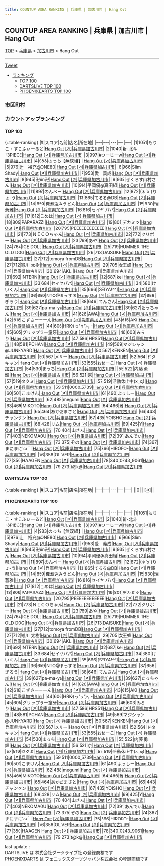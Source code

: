 ```yaml
---
title: COUNTUP AREA RANKING | 兵庫県 | 加古川市 | Hang Out
---
```

## COUNTUP AREA RANKING | 兵庫県 | 加古川市 | Hang Out

[TOP](/darts/rank/) > [兵庫県](/darts/rank/兵庫県/) > [加古川市](/darts/rank/兵庫県/加古川市/) > Hang Out

___

<a href="https://twitter.com/share?ref_src=twsrc%5Etfw" data-text="COUNTUP AREA RANKING | 兵庫県加古川市Hang Out" class="twitter-share-button" data-hashtags="DARTSLIVE,PHOENIXDARTS,darts,ダーツ" data-show-count="false">Tweet</a>

* [ランキング](#カウントアップランキング)
    * [TOP 100](#top-100)
    * [DARTSLIVE TOP 100](#dartslive-top-100)
    * [PHOENIXDARTS TOP 100](#phoenixdarts-top-100)

### 市区町村

<ul>

</ul>

### カウントアップランキング

#### TOP 100



{:.table-ranking}
|#|スコア|名前|店名|所在地|
|---|---|---|---|---|
|1|1051|<span class="rank-name-pd">もりこ・すこふぃーるど</span>|<a href="/darts/rank/shops/67722.html">Hang Out</a> <a href="https://vs.phoenixdarts.com/jp/shop/shopDetailInfo/s_67722?s_seq=67722">[↗]</a>|<a href="/darts/rank/兵庫県/加古川市">兵庫県加古川市</a>|
|2|1040|<span class="rank-name-pd">新-北斗†3PIECE</span>|<a href="/darts/rank/shops/67722.html">Hang Out</a> <a href="https://vs.phoenixdarts.com/jp/shop/shopDetailInfo/s_67722?s_seq=67722">[↗]</a>|<a href="/darts/rank/兵庫県/加古川市">兵庫県加古川市</a>|
|3|997|<span class="rank-name-pd">#つーじーw</span>|<a href="/darts/rank/shops/67722.html">Hang Out</a> <a href="https://vs.phoenixdarts.com/jp/shop/shopDetailInfo/s_67722?s_seq=67722">[↗]</a>|<a href="/darts/rank/兵庫県/加古川市">兵庫県加古川市</a>|
|4|983|<span class="rank-name-pd">のっち【無双組】</span>|<a href="/darts/rank/shops/67722.html">Hang Out</a> <a href="https://vs.phoenixdarts.com/jp/shop/shopDetailInfo/s_67722?s_seq=67722">[↗]</a>|<a href="/darts/rank/兵庫県/加古川市">兵庫県加古川市</a>|
|5|976|<span class="rank-name-pd">辻　裕充@ONE80</span>|<a href="/darts/rank/shops/67722.html">Hang Out</a> <a href="https://vs.phoenixdarts.com/jp/shop/shopDetailInfo/s_67722?s_seq=67722">[↗]</a>|<a href="/darts/rank/兵庫県/加古川市">兵庫県加古川市</a>|
|6|966|<span class="rank-name-pd">Slim Shady</span>|<a href="/darts/rank/shops/67722.html">Hang Out</a> <a href="https://vs.phoenixdarts.com/jp/shop/shopDetailInfo/s_67722?s_seq=67722">[↗]</a>|<a href="/darts/rank/兵庫県/加古川市">兵庫県加古川市</a>|
|7|953|<span class="rank-name-pd">愛　義成</span>|<a href="/darts/rank/shops/67722.html">Hang Out</a> <a href="https://vs.phoenixdarts.com/jp/shop/shopDetailInfo/s_67722?s_seq=67722">[↗]</a>|<a href="/darts/rank/兵庫県/加古川市">兵庫県加古川市</a>|
|8|945|<span class="rank-name-pd">卍rin卍</span>|<a href="/darts/rank/shops/67722.html">Hang Out</a> <a href="https://vs.phoenixdarts.com/jp/shop/shopDetailInfo/s_67722?s_seq=67722">[↗]</a>|<a href="/darts/rank/兵庫県/加古川市">兵庫県加古川市</a>|
|9|935|<span class="rank-name-pd">ぜくろす山村さん</span>|<a href="/darts/rank/shops/67722.html">Hang Out</a> <a href="https://vs.phoenixdarts.com/jp/shop/shopDetailInfo/s_67722?s_seq=67722">[↗]</a>|<a href="/darts/rank/兵庫県/加古川市">兵庫県加古川市</a>|
|10|914|<span class="rank-name-pd">平岡優@真田組</span>|<a href="/darts/rank/shops/67722.html">Hang Out</a> <a href="https://vs.phoenixdarts.com/jp/shop/shopDetailInfo/s_67722?s_seq=67722">[↗]</a>|<a href="/darts/rank/兵庫県/加古川市">兵庫県加古川市</a>|
|11|897|<span class="rank-name-pd">のんべー</span>|<a href="/darts/rank/shops/67722.html">Hang Out</a> <a href="https://vs.phoenixdarts.com/jp/shop/shopDetailInfo/s_67722?s_seq=67722">[↗]</a>|<a href="/darts/rank/兵庫県/加古川市">兵庫県加古川市</a>|
|12|872|<span class="rank-name-pd">(＊´x`)りょ-う</span>|<a href="/darts/rank/shops/67722.html">Hang Out</a> <a href="https://vs.phoenixdarts.com/jp/shop/shopDetailInfo/s_67722?s_seq=67722">[↗]</a>|<a href="/darts/rank/兵庫県/加古川市">兵庫県加古川市</a>|
|13|865|<span class="rank-name-pd">てるる@DB</span>|<a href="/darts/rank/shops/67722.html">Hang Out</a> <a href="https://vs.phoenixdarts.com/jp/shop/shopDetailInfo/s_67722?s_seq=67722">[↗]</a>|<a href="/darts/rank/兵庫県/加古川市">兵庫県加古川市</a>|
|14|859|<span class="rank-name-pd">糞煮込みうどん</span>|<a href="/darts/rank/shops/67722.html">Hang Out</a> <a href="https://vs.phoenixdarts.com/jp/shop/shopDetailInfo/s_67722?s_seq=67722">[↗]</a>|<a href="/darts/rank/兵庫県/加古川市">兵庫県加古川市</a>|
|15|830|<span class="rank-name-pd">瑞蒼雅</span>|<a href="/darts/rank/shops/67722.html">Hang Out</a> <a href="https://vs.phoenixdarts.com/jp/shop/shopDetailInfo/s_67722?s_seq=67722">[↗]</a>|<a href="/darts/rank/兵庫県/加古川市">兵庫県加古川市</a>|
|16|816|<span class="rank-name-pd">セイヤ パパ</span>|<a href="/darts/rank/shops/67722.html">Hang Out</a> <a href="https://vs.phoenixdarts.com/jp/shop/shopDetailInfo/s_67722?s_seq=67722">[↗]</a>|<a href="/darts/rank/兵庫県/加古川市">兵庫県加古川市</a>|
|17|812|<span class="rank-name-pd">こめは</span>|<a href="/darts/rank/shops/67722.html">Hang Out</a> <a href="https://vs.phoenixdarts.com/jp/shop/shopDetailInfo/s_67722?s_seq=67722">[↗]</a>|<a href="/darts/rank/兵庫県/加古川市">兵庫県加古川市</a>|
|18|809|<span class="rank-name-pd">PAPARAZZI</span>|<a href="/darts/rank/shops/67722.html">Hang Out</a> <a href="https://vs.phoenixdarts.com/jp/shop/shopDetailInfo/s_67722?s_seq=67722">[↗]</a>|<a href="/darts/rank/兵庫県/加古川市">兵庫県加古川市</a>|
|19|801|<span class="rank-name-pd">デカミツ</span>|<a href="/darts/rank/shops/67722.html">Hang Out</a> <a href="https://vs.phoenixdarts.com/jp/shop/shopDetailInfo/s_67722?s_seq=67722">[↗]</a>|<a href="/darts/rank/兵庫県/加古川市">兵庫県加古川市</a>|
|20|795|<span class="rank-name-pd">PEEEEEEEEEEEE</span>|<a href="/darts/rank/shops/67722.html">Hang Out</a> <a href="https://vs.phoenixdarts.com/jp/shop/shopDetailInfo/s_67722?s_seq=67722">[↗]</a>|<a href="/darts/rank/兵庫県/加古川市">兵庫県加古川市</a>|
|21|773|<span class="rank-name-pd">ＮＩＣＯちゃん</span>|<a href="/darts/rank/shops/67722.html">Hang Out</a> <a href="https://vs.phoenixdarts.com/jp/shop/shopDetailInfo/s_67722?s_seq=67722">[↗]</a>|<a href="/darts/rank/兵庫県/加古川市">兵庫県加古川市</a>|
|22|772|<span class="rank-name-pd">クリボー</span>|<a href="/darts/rank/shops/67722.html">Hang Out</a> <a href="https://vs.phoenixdarts.com/jp/shop/shopDetailInfo/s_67722?s_seq=67722">[↗]</a>|<a href="/darts/rank/兵庫県/加古川市">兵庫県加古川市</a>|
|23|769|<span class="rank-name-pd">あや</span>|<a href="/darts/rank/shops/67722.html">Hang Out</a> <a href="https://vs.phoenixdarts.com/jp/shop/shopDetailInfo/s_67722?s_seq=67722">[↗]</a>|<a href="/darts/rank/兵庫県/加古川市">兵庫県加古川市</a>|
|24|764|<span class="rank-name-pd">ICE DOLL</span>|<a href="/darts/rank/shops/67722.html">Hang Out</a> <a href="https://vs.phoenixdarts.com/jp/shop/shopDetailInfo/s_67722?s_seq=67722">[↗]</a>|<a href="/darts/rank/兵庫県/加古川市">兵庫県加古川市</a>|
|25|719|<span class="rank-name-pd">HUMMER THE OLD DOG</span>|<a href="/darts/rank/shops/67722.html">Hang Out</a> <a href="https://vs.phoenixdarts.com/jp/shop/shopDetailInfo/s_67722?s_seq=67722">[↗]</a>|<a href="/darts/rank/兵庫県/加古川市">兵庫県加古川市</a>|
|26|713|<span class="rank-name-pd">DAISUKE</span>|<a href="/darts/rank/shops/67722.html">Hang Out</a> <a href="https://vs.phoenixdarts.com/jp/shop/shopDetailInfo/s_67722?s_seq=67722">[↗]</a>|<a href="/darts/rank/兵庫県/加古川市">兵庫県加古川市</a>|
|27|712|<span class="rank-name-pd">tomoya fromDB</span>|<a href="/darts/rank/shops/67722.html">Hang Out</a> <a href="https://vs.phoenixdarts.com/jp/shop/shopDetailInfo/s_67722?s_seq=67722">[↗]</a>|<a href="/darts/rank/兵庫県/加古川市">兵庫県加古川市</a>|
|27|712|<span class="rank-name-pd"><span class="pro-icon-pd"></span>嵜川 太樹</span>|<a href="/darts/rank/shops/67722.html">Hang Out</a> <a href="https://vs.phoenixdarts.com/jp/shop/shopDetailInfo/s_67722?s_seq=67722">[↗]</a>|<a href="/darts/rank/兵庫県/加古川市">兵庫県加古川市</a>|
|29|705|<span class="rank-name-pd">女王蜂</span>|<a href="/darts/rank/shops/67722.html">Hang Out</a> <a href="https://vs.phoenixdarts.com/jp/shop/shopDetailInfo/s_67722?s_seq=67722">[↗]</a>|<a href="/darts/rank/兵庫県/加古川市">兵庫県加古川市</a>|
|30|694|<span class="rank-name-pd">AKI..</span>|<a href="/darts/rank/shops/67722.html">Hang Out</a> <a href="https://vs.phoenixdarts.com/jp/shop/shopDetailInfo/s_67722?s_seq=67722">[↗]</a>|<a href="/darts/rank/兵庫県/加古川市">兵庫県加古川市</a>|
|31|692|<span class="rank-name-pd">INTERN</span>|<a href="/darts/rank/shops/67722.html">Hang Out</a> <a href="https://vs.phoenixdarts.com/jp/shop/shopDetailInfo/s_67722?s_seq=67722">[↗]</a>|<a href="/darts/rank/兵庫県/加古川市">兵庫県加古川市</a>|
|32|687|<span class="rank-name-pd">kei</span>|<a href="/darts/rank/shops/67722.html">Hang Out</a> <a href="https://vs.phoenixdarts.com/jp/shop/shopDetailInfo/s_67722?s_seq=67722">[↗]</a>|<a href="/darts/rank/兵庫県/加古川市">兵庫県加古川市</a>|
|33|684|<span class="rank-name-pd">セイヤパパ</span>|<a href="/darts/rank/shops/67722.html">Hang Out</a> <a href="https://vs.phoenixdarts.com/jp/shop/shopDetailInfo/s_67722?s_seq=67722">[↗]</a>|<a href="/darts/rank/兵庫県/加古川市">兵庫県加古川市</a>|
|34|680|<span class="rank-name-pd">けいくん</span>|<a href="/darts/rank/shops/67722.html">Hang Out</a> <a href="https://vs.phoenixdarts.com/jp/shop/shopDetailInfo/s_67722?s_seq=67722">[↗]</a>|<a href="/darts/rank/兵庫県/加古川市">兵庫県加古川市</a>|
|35|666|<span class="rank-name-pd">[SEIYA!^^]</span>|<a href="/darts/rank/shops/67722.html">Hang Out</a> <a href="https://vs.phoenixdarts.com/jp/shop/shopDetailInfo/s_67722?s_seq=67722">[↗]</a>|<a href="/darts/rank/兵庫県/加古川市">兵庫県加古川市</a>|
|36|659|<span class="rank-name-pd">NTO@まっする</span>|<a href="/darts/rank/shops/67722.html">Hang Out</a> <a href="https://vs.phoenixdarts.com/jp/shop/shopDetailInfo/s_67722?s_seq=67722">[↗]</a>|<a href="/darts/rank/兵庫県/加古川市">兵庫県加古川市</a>|
|37|656|<span class="rank-name-pd">ぎろう</span>|<a href="/darts/rank/shops/67722.html">Hang Out</a> <a href="https://vs.phoenixdarts.com/jp/shop/shopDetailInfo/s_67722?s_seq=67722">[↗]</a>|<a href="/darts/rank/兵庫県/加古川市">兵庫県加古川市</a>|
|38|646|<span class="rank-name-pd"> てんさん</span>|<a href="/darts/rank/shops/67722.html">Hang Out</a> <a href="https://vs.phoenixdarts.com/jp/shop/shopDetailInfo/s_67722?s_seq=67722">[↗]</a>|<a href="/darts/rank/兵庫県/加古川市">兵庫県加古川市</a>|
|39|627|<span class="rank-name-pd">pa-ma-ya</span>|<a href="/darts/rank/shops/67722.html">Hang Out</a> <a href="https://vs.phoenixdarts.com/jp/shop/shopDetailInfo/s_67722?s_seq=67722">[↗]</a>|<a href="/darts/rank/兵庫県/加古川市">兵庫県加古川市</a>|
|39|627|<span class="rank-name-pd">たっちゃん</span>|<a href="/darts/rank/shops/67722.html">Hang Out</a> <a href="https://vs.phoenixdarts.com/jp/shop/shopDetailInfo/s_67722?s_seq=67722">[↗]</a>|<a href="/darts/rank/兵庫県/加古川市">兵庫県加古川市</a>|
|41|626|<span class="rank-name-pd">AWA</span>|<a href="/darts/rank/shops/67722.html">Hang Out</a> <a href="https://vs.phoenixdarts.com/jp/shop/shopDetailInfo/s_67722?s_seq=67722">[↗]</a>|<a href="/darts/rank/兵庫県/加古川市">兵庫県加古川市</a>|
|42|618|<span class="rank-name-pd">こずさーーーん</span>|<a href="/darts/rank/shops/67722.html">Hang Out</a> <a href="https://vs.phoenixdarts.com/jp/shop/shopDetailInfo/s_67722?s_seq=67722">[↗]</a>|<a href="/darts/rank/兵庫県/加古川市">兵庫県加古川市</a>|
|43|615|<span class="rank-name-pd">AKI</span>|<a href="/darts/rank/shops/67722.html">Hang Out</a> <a href="https://vs.phoenixdarts.com/jp/shop/shopDetailInfo/s_67722?s_seq=67722">[↗]</a>|<a href="/darts/rank/兵庫県/加古川市">兵庫県加古川市</a>|
|44|606|<span class="rank-name-pd">HRK∕(っ&#x27;ヮ&#x27;)╮ -</span>|<a href="/darts/rank/shops/67722.html">Hang Out</a> <a href="https://vs.phoenixdarts.com/jp/shop/shopDetailInfo/s_67722?s_seq=67722">[↗]</a>|<a href="/darts/rank/兵庫県/加古川市">兵庫県加古川市</a>|
|45|605|<span class="rank-name-pd">グリップラー童牙</span>|<a href="/darts/rank/shops/67722.html">Hang Out</a> <a href="https://vs.phoenixdarts.com/jp/shop/shopDetailInfo/s_67722?s_seq=67722">[↗]</a>|<a href="/darts/rank/兵庫県/加古川市">兵庫県加古川市</a>|
|46|603|<span class="rank-name-pd">みろり</span>|<a href="/darts/rank/shops/67722.html">Hang Out</a> <a href="https://vs.phoenixdarts.com/jp/shop/shopDetailInfo/s_67722?s_seq=67722">[↗]</a>|<a href="/darts/rank/兵庫県/加古川市">兵庫県加古川市</a>|
|47|586|<span class="rank-name-pd">HRS51</span>|<a href="/darts/rank/shops/67722.html">Hang Out</a> <a href="https://vs.phoenixdarts.com/jp/shop/shopDetailInfo/s_67722?s_seq=67722">[↗]</a>|<a href="/darts/rank/兵庫県/加古川市">兵庫県加古川市</a>|
|48|581|<span class="rank-name-pd">PCHAN</span>|<a href="/darts/rank/shops/67722.html">Hang Out</a> <a href="https://vs.phoenixdarts.com/jp/shop/shopDetailInfo/s_67722?s_seq=67722">[↗]</a>|<a href="/darts/rank/兵庫県/加古川市">兵庫県加古川市</a>|
|49|569|<span class="rank-name-pd">マジシャン@JUNKYARD</span>|<a href="/darts/rank/shops/67722.html">Hang Out</a> <a href="https://vs.phoenixdarts.com/jp/shop/shopDetailInfo/s_67722?s_seq=67722">[↗]</a>|<a href="/darts/rank/兵庫県/加古川市">兵庫県加古川市</a>|
|50|567|<span class="rank-name-pd">KENKEN</span>|<a href="/darts/rank/shops/67722.html">Hang Out</a> <a href="https://vs.phoenixdarts.com/jp/shop/shopDetailInfo/s_67722?s_seq=67722">[↗]</a>|<a href="/darts/rank/兵庫県/加古川市">兵庫県加古川市</a>|
|50|567|<span class="rank-name-pd">メリー</span>|<a href="/darts/rank/shops/67722.html">Hang Out</a> <a href="https://vs.phoenixdarts.com/jp/shop/shopDetailInfo/s_67722?s_seq=67722">[↗]</a>|<a href="/darts/rank/兵庫県/加古川市">兵庫県加古川市</a>|
|52|564|<span class="rank-name-pd">ドタキャン</span>|<a href="/darts/rank/shops/67722.html">Hang Out</a> <a href="https://vs.phoenixdarts.com/jp/shop/shopDetailInfo/s_67722?s_seq=67722">[↗]</a>|<a href="/darts/rank/兵庫県/加古川市">兵庫県加古川市</a>|
|53|555|<span class="rank-name-pd">おせーこ</span>|<a href="/darts/rank/shops/67722.html">Hang Out</a> <a href="https://vs.phoenixdarts.com/jp/shop/shopDetailInfo/s_67722?s_seq=67722">[↗]</a>|<a href="/darts/rank/兵庫県/加古川市">兵庫県加古川市</a>|
|54|530|<span class="rank-name-pd">まっち</span>|<a href="/darts/rank/shops/67722.html">Hang Out</a> <a href="https://vs.phoenixdarts.com/jp/shop/shopDetailInfo/s_67722?s_seq=67722">[↗]</a>|<a href="/darts/rank/兵庫県/加古川市">兵庫県加古川市</a>|
|55|522|<span class="rank-name-pd">内藤 勇輝</span>|<a href="/darts/rank/shops/67722.html">Hang Out</a> <a href="https://vs.phoenixdarts.com/jp/shop/shopDetailInfo/s_67722?s_seq=67722">[↗]</a>|<a href="/darts/rank/兵庫県/加古川市">兵庫県加古川市</a>|
|56|521|<span class="rank-name-pd">京</span>|<a href="/darts/rank/shops/67722.html">Hang Out</a> <a href="https://vs.phoenixdarts.com/jp/shop/shopDetailInfo/s_67722?s_seq=67722">[↗]</a>|<a href="/darts/rank/兵庫県/加古川市">兵庫県加古川市</a>|
|57|519|<span class="rank-name-pd">タクミ</span>|<a href="/darts/rank/shops/67722.html">Hang Out</a> <a href="https://vs.phoenixdarts.com/jp/shop/shopDetailInfo/s_67722?s_seq=67722">[↗]</a>|<a href="/darts/rank/兵庫県/加古川市">兵庫県加古川市</a>|
|57|519|<span class="rank-name-pd">活動休止中(x_x;)</span>|<a href="/darts/rank/shops/67722.html">Hang Out</a> <a href="https://vs.phoenixdarts.com/jp/shop/shopDetailInfo/s_67722?s_seq=67722">[↗]</a>|<a href="/darts/rank/兵庫県/加古川市">兵庫県加古川市</a>|
|59|511|<span class="rank-name-pd">0000_5739</span>|<a href="/darts/rank/shops/67722.html">Hang Out</a> <a href="https://vs.phoenixdarts.com/jp/shop/shopDetailInfo/s_67722?s_seq=67722">[↗]</a>|<a href="/darts/rank/兵庫県/加古川市">兵庫県加古川市</a>|
|60|501|<span class="rank-name-pd">こまけん</span>|<a href="/darts/rank/shops/67722.html">Hang Out</a> <a href="https://vs.phoenixdarts.com/jp/shop/shopDetailInfo/s_67722?s_seq=67722">[↗]</a>|<a href="/darts/rank/兵庫県/加古川市">兵庫県加古川市</a>|
|61|490|<span class="rank-name-pd">よっしー</span>|<a href="/darts/rank/shops/67722.html">Hang Out</a> <a href="https://vs.phoenixdarts.com/jp/shop/shopDetailInfo/s_67722?s_seq=67722">[↗]</a>|<a href="/darts/rank/兵庫県/加古川市">兵庫県加古川市</a>|
|62|488|<span class="rank-name-pd">megumi</span>|<a href="/darts/rank/shops/67722.html">Hang Out</a> <a href="https://vs.phoenixdarts.com/jp/shop/shopDetailInfo/s_67722?s_seq=67722">[↗]</a>|<a href="/darts/rank/兵庫県/加古川市">兵庫県加古川市</a>|
|63|469|<span class="rank-name-pd">MIKOTO</span>|<a href="/darts/rank/shops/67722.html">Hang Out</a> <a href="https://vs.phoenixdarts.com/jp/shop/shopDetailInfo/s_67722?s_seq=67722">[↗]</a>|<a href="/darts/rank/兵庫県/加古川市">兵庫県加古川市</a>|
|64|466|<span class="rank-name-pd">雅</span>|<a href="/darts/rank/shops/67722.html">Hang Out</a> <a href="https://vs.phoenixdarts.com/jp/shop/shopDetailInfo/s_67722?s_seq=67722">[↗]</a>|<a href="/darts/rank/兵庫県/加古川市">兵庫県加古川市</a>|
|65|464|<span class="rank-name-pd">あかだまさと</span>|<a href="/darts/rank/shops/67722.html">Hang Out</a> <a href="https://vs.phoenixdarts.com/jp/shop/shopDetailInfo/s_67722?s_seq=67722">[↗]</a>|<a href="/darts/rank/兵庫県/加古川市">兵庫県加古川市</a>|
|66|443|<span class="rank-name-pd">チャンクン</span>|<a href="/darts/rank/shops/67722.html">Hang Out</a> <a href="https://vs.phoenixdarts.com/jp/shop/shopDetailInfo/s_67722?s_seq=67722">[↗]</a>|<a href="/darts/rank/兵庫県/加古川市">兵庫県加古川市</a>|
|67|435|<span class="rank-name-pd">YOISHO</span>|<a href="/darts/rank/shops/67722.html">Hang Out</a> <a href="https://vs.phoenixdarts.com/jp/shop/shopDetailInfo/s_67722?s_seq=67722">[↗]</a>|<a href="/darts/rank/兵庫県/加古川市">兵庫県加古川市</a>|
|68|428|<span class="rank-name-pd">リム</span>|<a href="/darts/rank/shops/67722.html">Hang Out</a> <a href="https://vs.phoenixdarts.com/jp/shop/shopDetailInfo/s_67722?s_seq=67722">[↗]</a>|<a href="/darts/rank/兵庫県/加古川市">兵庫県加古川市</a>|
|69|425|<span class="rank-name-pd">Y</span>|<a href="/darts/rank/shops/67722.html">Hang Out</a> <a href="https://vs.phoenixdarts.com/jp/shop/shopDetailInfo/s_67722?s_seq=67722">[↗]</a>|<a href="/darts/rank/兵庫県/加古川市">兵庫県加古川市</a>|
|70|404|<span class="rank-name-pd">山さん</span>|<a href="/darts/rank/shops/67722.html">Hang Out</a> <a href="https://vs.phoenixdarts.com/jp/shop/shopDetailInfo/s_67722?s_seq=67722">[↗]</a>|<a href="/darts/rank/兵庫県/加古川市">兵庫県加古川市</a>|
|71|403|<span class="rank-name-pd">NEKOMAOU</span>|<a href="/darts/rank/shops/67722.html">Hang Out</a> <a href="https://vs.phoenixdarts.com/jp/shop/shopDetailInfo/s_67722?s_seq=67722">[↗]</a>|<a href="/darts/rank/兵庫県/加古川市">兵庫県加古川市</a>|
|72|391|<span class="rank-name-pd">あんでぃ</span>|<a href="/darts/rank/shops/67722.html">Hang Out</a> <a href="https://vs.phoenixdarts.com/jp/shop/shopDetailInfo/s_67722?s_seq=67722">[↗]</a>|<a href="/darts/rank/兵庫県/加古川市">兵庫県加古川市</a>|
|73|375|<span class="rank-name-pd">ぞの</span>|<a href="/darts/rank/shops/67722.html">Hang Out</a> <a href="https://vs.phoenixdarts.com/jp/shop/shopDetailInfo/s_67722?s_seq=67722">[↗]</a>|<a href="/darts/rank/兵庫県/加古川市">兵庫県加古川市</a>|
|74|367|<span class="rank-name-pd">まにまに´ω｀</span>|<a href="/darts/rank/shops/67722.html">Hang Out</a> <a href="https://vs.phoenixdarts.com/jp/shop/shopDetailInfo/s_67722?s_seq=67722">[↗]</a>|<a href="/darts/rank/兵庫県/加古川市">兵庫県加古川市</a>|
|75|366|<span class="rank-name-pd">HIROPO-</span>|<a href="/darts/rank/shops/67722.html">Hang Out</a> <a href="https://vs.phoenixdarts.com/jp/shop/shopDetailInfo/s_67722?s_seq=67722">[↗]</a>|<a href="/darts/rank/兵庫県/加古川市">兵庫県加古川市</a>|
|76|356|<span class="rank-name-pd">OLIVER</span>|<a href="/darts/rank/shops/67722.html">Hang Out</a> <a href="https://vs.phoenixdarts.com/jp/shop/shopDetailInfo/s_67722?s_seq=67722">[↗]</a>|<a href="/darts/rank/兵庫県/加古川市">兵庫県加古川市</a>|
|77|350|<span class="rank-name-pd">HAAGEN</span>|<a href="/darts/rank/shops/67722.html">Hang Out</a> <a href="https://vs.phoenixdarts.com/jp/shop/shopDetailInfo/s_67722?s_seq=67722">[↗]</a>|<a href="/darts/rank/兵庫県/加古川市">兵庫県加古川市</a>|
|78|340|<span class="rank-name-pd">0243_9061</span>|<a href="/darts/rank/shops/67722.html">Hang Out</a> <a href="https://vs.phoenixdarts.com/jp/shop/shopDetailInfo/s_67722?s_seq=67722">[↗]</a>|<a href="/darts/rank/兵庫県/加古川市">兵庫県加古川市</a>|
|79|273|<span class="rank-name-pd">t@k@</span>|<a href="/darts/rank/shops/67722.html">Hang Out</a> <a href="https://vs.phoenixdarts.com/jp/shop/shopDetailInfo/s_67722?s_seq=67722">[↗]</a>|<a href="/darts/rank/兵庫県/加古川市">兵庫県加古川市</a>|


#### DARTSLIVE TOP 100



{:.table-ranking}
|#|スコア|名前|店名|所在地|
|---|---|---|---|---|
||0|<span class="rank-name-dl"> </span>|<a href="/darts/rank/shops/.html"></a> <a href="">[↗]</a>|<a href="/darts/rank//"></a>|


#### PHOENIXDARTS TOP 100



{:.table-ranking}
|#|スコア|名前|店名|所在地|
|---|---|---|---|---|
|1|1051|<span class="rank-name-pd">もりこ・すこふぃーるど</span>|<a href="/darts/rank/shops/67722.html">Hang Out</a> <a href="https://vs.phoenixdarts.com/jp/shop/shopDetailInfo/s_67722?s_seq=67722">[↗]</a>|<a href="/darts/rank/兵庫県/加古川市">兵庫県加古川市</a>|
|2|1040|<span class="rank-name-pd">新-北斗†3PIECE</span>|<a href="/darts/rank/shops/67722.html">Hang Out</a> <a href="https://vs.phoenixdarts.com/jp/shop/shopDetailInfo/s_67722?s_seq=67722">[↗]</a>|<a href="/darts/rank/兵庫県/加古川市">兵庫県加古川市</a>|
|3|997|<span class="rank-name-pd">#つーじーw</span>|<a href="/darts/rank/shops/67722.html">Hang Out</a> <a href="https://vs.phoenixdarts.com/jp/shop/shopDetailInfo/s_67722?s_seq=67722">[↗]</a>|<a href="/darts/rank/兵庫県/加古川市">兵庫県加古川市</a>|
|4|983|<span class="rank-name-pd">のっち【無双組】</span>|<a href="/darts/rank/shops/67722.html">Hang Out</a> <a href="https://vs.phoenixdarts.com/jp/shop/shopDetailInfo/s_67722?s_seq=67722">[↗]</a>|<a href="/darts/rank/兵庫県/加古川市">兵庫県加古川市</a>|
|5|976|<span class="rank-name-pd">辻　裕充@ONE80</span>|<a href="/darts/rank/shops/67722.html">Hang Out</a> <a href="https://vs.phoenixdarts.com/jp/shop/shopDetailInfo/s_67722?s_seq=67722">[↗]</a>|<a href="/darts/rank/兵庫県/加古川市">兵庫県加古川市</a>|
|6|966|<span class="rank-name-pd">Slim Shady</span>|<a href="/darts/rank/shops/67722.html">Hang Out</a> <a href="https://vs.phoenixdarts.com/jp/shop/shopDetailInfo/s_67722?s_seq=67722">[↗]</a>|<a href="/darts/rank/兵庫県/加古川市">兵庫県加古川市</a>|
|7|953|<span class="rank-name-pd">愛　義成</span>|<a href="/darts/rank/shops/67722.html">Hang Out</a> <a href="https://vs.phoenixdarts.com/jp/shop/shopDetailInfo/s_67722?s_seq=67722">[↗]</a>|<a href="/darts/rank/兵庫県/加古川市">兵庫県加古川市</a>|
|8|945|<span class="rank-name-pd">卍rin卍</span>|<a href="/darts/rank/shops/67722.html">Hang Out</a> <a href="https://vs.phoenixdarts.com/jp/shop/shopDetailInfo/s_67722?s_seq=67722">[↗]</a>|<a href="/darts/rank/兵庫県/加古川市">兵庫県加古川市</a>|
|9|935|<span class="rank-name-pd">ぜくろす山村さん</span>|<a href="/darts/rank/shops/67722.html">Hang Out</a> <a href="https://vs.phoenixdarts.com/jp/shop/shopDetailInfo/s_67722?s_seq=67722">[↗]</a>|<a href="/darts/rank/兵庫県/加古川市">兵庫県加古川市</a>|
|10|914|<span class="rank-name-pd">平岡優@真田組</span>|<a href="/darts/rank/shops/67722.html">Hang Out</a> <a href="https://vs.phoenixdarts.com/jp/shop/shopDetailInfo/s_67722?s_seq=67722">[↗]</a>|<a href="/darts/rank/兵庫県/加古川市">兵庫県加古川市</a>|
|11|897|<span class="rank-name-pd">のんべー</span>|<a href="/darts/rank/shops/67722.html">Hang Out</a> <a href="https://vs.phoenixdarts.com/jp/shop/shopDetailInfo/s_67722?s_seq=67722">[↗]</a>|<a href="/darts/rank/兵庫県/加古川市">兵庫県加古川市</a>|
|12|872|<span class="rank-name-pd">(＊´x`)りょ-う</span>|<a href="/darts/rank/shops/67722.html">Hang Out</a> <a href="https://vs.phoenixdarts.com/jp/shop/shopDetailInfo/s_67722?s_seq=67722">[↗]</a>|<a href="/darts/rank/兵庫県/加古川市">兵庫県加古川市</a>|
|13|865|<span class="rank-name-pd">てるる@DB</span>|<a href="/darts/rank/shops/67722.html">Hang Out</a> <a href="https://vs.phoenixdarts.com/jp/shop/shopDetailInfo/s_67722?s_seq=67722">[↗]</a>|<a href="/darts/rank/兵庫県/加古川市">兵庫県加古川市</a>|
|14|859|<span class="rank-name-pd">糞煮込みうどん</span>|<a href="/darts/rank/shops/67722.html">Hang Out</a> <a href="https://vs.phoenixdarts.com/jp/shop/shopDetailInfo/s_67722?s_seq=67722">[↗]</a>|<a href="/darts/rank/兵庫県/加古川市">兵庫県加古川市</a>|
|15|830|<span class="rank-name-pd">瑞蒼雅</span>|<a href="/darts/rank/shops/67722.html">Hang Out</a> <a href="https://vs.phoenixdarts.com/jp/shop/shopDetailInfo/s_67722?s_seq=67722">[↗]</a>|<a href="/darts/rank/兵庫県/加古川市">兵庫県加古川市</a>|
|16|816|<span class="rank-name-pd">セイヤ パパ</span>|<a href="/darts/rank/shops/67722.html">Hang Out</a> <a href="https://vs.phoenixdarts.com/jp/shop/shopDetailInfo/s_67722?s_seq=67722">[↗]</a>|<a href="/darts/rank/兵庫県/加古川市">兵庫県加古川市</a>|
|17|812|<span class="rank-name-pd">こめは</span>|<a href="/darts/rank/shops/67722.html">Hang Out</a> <a href="https://vs.phoenixdarts.com/jp/shop/shopDetailInfo/s_67722?s_seq=67722">[↗]</a>|<a href="/darts/rank/兵庫県/加古川市">兵庫県加古川市</a>|
|18|809|<span class="rank-name-pd">PAPARAZZI</span>|<a href="/darts/rank/shops/67722.html">Hang Out</a> <a href="https://vs.phoenixdarts.com/jp/shop/shopDetailInfo/s_67722?s_seq=67722">[↗]</a>|<a href="/darts/rank/兵庫県/加古川市">兵庫県加古川市</a>|
|19|801|<span class="rank-name-pd">デカミツ</span>|<a href="/darts/rank/shops/67722.html">Hang Out</a> <a href="https://vs.phoenixdarts.com/jp/shop/shopDetailInfo/s_67722?s_seq=67722">[↗]</a>|<a href="/darts/rank/兵庫県/加古川市">兵庫県加古川市</a>|
|20|795|<span class="rank-name-pd">PEEEEEEEEEEEE</span>|<a href="/darts/rank/shops/67722.html">Hang Out</a> <a href="https://vs.phoenixdarts.com/jp/shop/shopDetailInfo/s_67722?s_seq=67722">[↗]</a>|<a href="/darts/rank/兵庫県/加古川市">兵庫県加古川市</a>|
|21|773|<span class="rank-name-pd">ＮＩＣＯちゃん</span>|<a href="/darts/rank/shops/67722.html">Hang Out</a> <a href="https://vs.phoenixdarts.com/jp/shop/shopDetailInfo/s_67722?s_seq=67722">[↗]</a>|<a href="/darts/rank/兵庫県/加古川市">兵庫県加古川市</a>|
|22|772|<span class="rank-name-pd">クリボー</span>|<a href="/darts/rank/shops/67722.html">Hang Out</a> <a href="https://vs.phoenixdarts.com/jp/shop/shopDetailInfo/s_67722?s_seq=67722">[↗]</a>|<a href="/darts/rank/兵庫県/加古川市">兵庫県加古川市</a>|
|23|769|<span class="rank-name-pd">あや</span>|<a href="/darts/rank/shops/67722.html">Hang Out</a> <a href="https://vs.phoenixdarts.com/jp/shop/shopDetailInfo/s_67722?s_seq=67722">[↗]</a>|<a href="/darts/rank/兵庫県/加古川市">兵庫県加古川市</a>|
|24|764|<span class="rank-name-pd">ICE DOLL</span>|<a href="/darts/rank/shops/67722.html">Hang Out</a> <a href="https://vs.phoenixdarts.com/jp/shop/shopDetailInfo/s_67722?s_seq=67722">[↗]</a>|<a href="/darts/rank/兵庫県/加古川市">兵庫県加古川市</a>|
|25|719|<span class="rank-name-pd">HUMMER THE OLD DOG</span>|<a href="/darts/rank/shops/67722.html">Hang Out</a> <a href="https://vs.phoenixdarts.com/jp/shop/shopDetailInfo/s_67722?s_seq=67722">[↗]</a>|<a href="/darts/rank/兵庫県/加古川市">兵庫県加古川市</a>|
|26|713|<span class="rank-name-pd">DAISUKE</span>|<a href="/darts/rank/shops/67722.html">Hang Out</a> <a href="https://vs.phoenixdarts.com/jp/shop/shopDetailInfo/s_67722?s_seq=67722">[↗]</a>|<a href="/darts/rank/兵庫県/加古川市">兵庫県加古川市</a>|
|27|712|<span class="rank-name-pd">tomoya fromDB</span>|<a href="/darts/rank/shops/67722.html">Hang Out</a> <a href="https://vs.phoenixdarts.com/jp/shop/shopDetailInfo/s_67722?s_seq=67722">[↗]</a>|<a href="/darts/rank/兵庫県/加古川市">兵庫県加古川市</a>|
|27|712|<span class="rank-name-pd"><span class="pro-icon-pd"></span>嵜川 太樹</span>|<a href="/darts/rank/shops/67722.html">Hang Out</a> <a href="https://vs.phoenixdarts.com/jp/shop/shopDetailInfo/s_67722?s_seq=67722">[↗]</a>|<a href="/darts/rank/兵庫県/加古川市">兵庫県加古川市</a>|
|29|705|<span class="rank-name-pd">女王蜂</span>|<a href="/darts/rank/shops/67722.html">Hang Out</a> <a href="https://vs.phoenixdarts.com/jp/shop/shopDetailInfo/s_67722?s_seq=67722">[↗]</a>|<a href="/darts/rank/兵庫県/加古川市">兵庫県加古川市</a>|
|30|694|<span class="rank-name-pd">AKI..</span>|<a href="/darts/rank/shops/67722.html">Hang Out</a> <a href="https://vs.phoenixdarts.com/jp/shop/shopDetailInfo/s_67722?s_seq=67722">[↗]</a>|<a href="/darts/rank/兵庫県/加古川市">兵庫県加古川市</a>|
|31|692|<span class="rank-name-pd">INTERN</span>|<a href="/darts/rank/shops/67722.html">Hang Out</a> <a href="https://vs.phoenixdarts.com/jp/shop/shopDetailInfo/s_67722?s_seq=67722">[↗]</a>|<a href="/darts/rank/兵庫県/加古川市">兵庫県加古川市</a>|
|32|687|<span class="rank-name-pd">kei</span>|<a href="/darts/rank/shops/67722.html">Hang Out</a> <a href="https://vs.phoenixdarts.com/jp/shop/shopDetailInfo/s_67722?s_seq=67722">[↗]</a>|<a href="/darts/rank/兵庫県/加古川市">兵庫県加古川市</a>|
|33|684|<span class="rank-name-pd">セイヤパパ</span>|<a href="/darts/rank/shops/67722.html">Hang Out</a> <a href="https://vs.phoenixdarts.com/jp/shop/shopDetailInfo/s_67722?s_seq=67722">[↗]</a>|<a href="/darts/rank/兵庫県/加古川市">兵庫県加古川市</a>|
|34|680|<span class="rank-name-pd">けいくん</span>|<a href="/darts/rank/shops/67722.html">Hang Out</a> <a href="https://vs.phoenixdarts.com/jp/shop/shopDetailInfo/s_67722?s_seq=67722">[↗]</a>|<a href="/darts/rank/兵庫県/加古川市">兵庫県加古川市</a>|
|35|666|<span class="rank-name-pd">[SEIYA!^^]</span>|<a href="/darts/rank/shops/67722.html">Hang Out</a> <a href="https://vs.phoenixdarts.com/jp/shop/shopDetailInfo/s_67722?s_seq=67722">[↗]</a>|<a href="/darts/rank/兵庫県/加古川市">兵庫県加古川市</a>|
|36|659|<span class="rank-name-pd">NTO@まっする</span>|<a href="/darts/rank/shops/67722.html">Hang Out</a> <a href="https://vs.phoenixdarts.com/jp/shop/shopDetailInfo/s_67722?s_seq=67722">[↗]</a>|<a href="/darts/rank/兵庫県/加古川市">兵庫県加古川市</a>|
|37|656|<span class="rank-name-pd">ぎろう</span>|<a href="/darts/rank/shops/67722.html">Hang Out</a> <a href="https://vs.phoenixdarts.com/jp/shop/shopDetailInfo/s_67722?s_seq=67722">[↗]</a>|<a href="/darts/rank/兵庫県/加古川市">兵庫県加古川市</a>|
|38|646|<span class="rank-name-pd"> てんさん</span>|<a href="/darts/rank/shops/67722.html">Hang Out</a> <a href="https://vs.phoenixdarts.com/jp/shop/shopDetailInfo/s_67722?s_seq=67722">[↗]</a>|<a href="/darts/rank/兵庫県/加古川市">兵庫県加古川市</a>|
|39|627|<span class="rank-name-pd">pa-ma-ya</span>|<a href="/darts/rank/shops/67722.html">Hang Out</a> <a href="https://vs.phoenixdarts.com/jp/shop/shopDetailInfo/s_67722?s_seq=67722">[↗]</a>|<a href="/darts/rank/兵庫県/加古川市">兵庫県加古川市</a>|
|39|627|<span class="rank-name-pd">たっちゃん</span>|<a href="/darts/rank/shops/67722.html">Hang Out</a> <a href="https://vs.phoenixdarts.com/jp/shop/shopDetailInfo/s_67722?s_seq=67722">[↗]</a>|<a href="/darts/rank/兵庫県/加古川市">兵庫県加古川市</a>|
|41|626|<span class="rank-name-pd">AWA</span>|<a href="/darts/rank/shops/67722.html">Hang Out</a> <a href="https://vs.phoenixdarts.com/jp/shop/shopDetailInfo/s_67722?s_seq=67722">[↗]</a>|<a href="/darts/rank/兵庫県/加古川市">兵庫県加古川市</a>|
|42|618|<span class="rank-name-pd">こずさーーーん</span>|<a href="/darts/rank/shops/67722.html">Hang Out</a> <a href="https://vs.phoenixdarts.com/jp/shop/shopDetailInfo/s_67722?s_seq=67722">[↗]</a>|<a href="/darts/rank/兵庫県/加古川市">兵庫県加古川市</a>|
|43|615|<span class="rank-name-pd">AKI</span>|<a href="/darts/rank/shops/67722.html">Hang Out</a> <a href="https://vs.phoenixdarts.com/jp/shop/shopDetailInfo/s_67722?s_seq=67722">[↗]</a>|<a href="/darts/rank/兵庫県/加古川市">兵庫県加古川市</a>|
|44|606|<span class="rank-name-pd">HRK∕(っ&#x27;ヮ&#x27;)╮ -</span>|<a href="/darts/rank/shops/67722.html">Hang Out</a> <a href="https://vs.phoenixdarts.com/jp/shop/shopDetailInfo/s_67722?s_seq=67722">[↗]</a>|<a href="/darts/rank/兵庫県/加古川市">兵庫県加古川市</a>|
|45|605|<span class="rank-name-pd">グリップラー童牙</span>|<a href="/darts/rank/shops/67722.html">Hang Out</a> <a href="https://vs.phoenixdarts.com/jp/shop/shopDetailInfo/s_67722?s_seq=67722">[↗]</a>|<a href="/darts/rank/兵庫県/加古川市">兵庫県加古川市</a>|
|46|603|<span class="rank-name-pd">みろり</span>|<a href="/darts/rank/shops/67722.html">Hang Out</a> <a href="https://vs.phoenixdarts.com/jp/shop/shopDetailInfo/s_67722?s_seq=67722">[↗]</a>|<a href="/darts/rank/兵庫県/加古川市">兵庫県加古川市</a>|
|47|586|<span class="rank-name-pd">HRS51</span>|<a href="/darts/rank/shops/67722.html">Hang Out</a> <a href="https://vs.phoenixdarts.com/jp/shop/shopDetailInfo/s_67722?s_seq=67722">[↗]</a>|<a href="/darts/rank/兵庫県/加古川市">兵庫県加古川市</a>|
|48|581|<span class="rank-name-pd">PCHAN</span>|<a href="/darts/rank/shops/67722.html">Hang Out</a> <a href="https://vs.phoenixdarts.com/jp/shop/shopDetailInfo/s_67722?s_seq=67722">[↗]</a>|<a href="/darts/rank/兵庫県/加古川市">兵庫県加古川市</a>|
|49|569|<span class="rank-name-pd">マジシャン@JUNKYARD</span>|<a href="/darts/rank/shops/67722.html">Hang Out</a> <a href="https://vs.phoenixdarts.com/jp/shop/shopDetailInfo/s_67722?s_seq=67722">[↗]</a>|<a href="/darts/rank/兵庫県/加古川市">兵庫県加古川市</a>|
|50|567|<span class="rank-name-pd">KENKEN</span>|<a href="/darts/rank/shops/67722.html">Hang Out</a> <a href="https://vs.phoenixdarts.com/jp/shop/shopDetailInfo/s_67722?s_seq=67722">[↗]</a>|<a href="/darts/rank/兵庫県/加古川市">兵庫県加古川市</a>|
|50|567|<span class="rank-name-pd">メリー</span>|<a href="/darts/rank/shops/67722.html">Hang Out</a> <a href="https://vs.phoenixdarts.com/jp/shop/shopDetailInfo/s_67722?s_seq=67722">[↗]</a>|<a href="/darts/rank/兵庫県/加古川市">兵庫県加古川市</a>|
|52|564|<span class="rank-name-pd">ドタキャン</span>|<a href="/darts/rank/shops/67722.html">Hang Out</a> <a href="https://vs.phoenixdarts.com/jp/shop/shopDetailInfo/s_67722?s_seq=67722">[↗]</a>|<a href="/darts/rank/兵庫県/加古川市">兵庫県加古川市</a>|
|53|555|<span class="rank-name-pd">おせーこ</span>|<a href="/darts/rank/shops/67722.html">Hang Out</a> <a href="https://vs.phoenixdarts.com/jp/shop/shopDetailInfo/s_67722?s_seq=67722">[↗]</a>|<a href="/darts/rank/兵庫県/加古川市">兵庫県加古川市</a>|
|54|530|<span class="rank-name-pd">まっち</span>|<a href="/darts/rank/shops/67722.html">Hang Out</a> <a href="https://vs.phoenixdarts.com/jp/shop/shopDetailInfo/s_67722?s_seq=67722">[↗]</a>|<a href="/darts/rank/兵庫県/加古川市">兵庫県加古川市</a>|
|55|522|<span class="rank-name-pd">内藤 勇輝</span>|<a href="/darts/rank/shops/67722.html">Hang Out</a> <a href="https://vs.phoenixdarts.com/jp/shop/shopDetailInfo/s_67722?s_seq=67722">[↗]</a>|<a href="/darts/rank/兵庫県/加古川市">兵庫県加古川市</a>|
|56|521|<span class="rank-name-pd">京</span>|<a href="/darts/rank/shops/67722.html">Hang Out</a> <a href="https://vs.phoenixdarts.com/jp/shop/shopDetailInfo/s_67722?s_seq=67722">[↗]</a>|<a href="/darts/rank/兵庫県/加古川市">兵庫県加古川市</a>|
|57|519|<span class="rank-name-pd">タクミ</span>|<a href="/darts/rank/shops/67722.html">Hang Out</a> <a href="https://vs.phoenixdarts.com/jp/shop/shopDetailInfo/s_67722?s_seq=67722">[↗]</a>|<a href="/darts/rank/兵庫県/加古川市">兵庫県加古川市</a>|
|57|519|<span class="rank-name-pd">活動休止中(x_x;)</span>|<a href="/darts/rank/shops/67722.html">Hang Out</a> <a href="https://vs.phoenixdarts.com/jp/shop/shopDetailInfo/s_67722?s_seq=67722">[↗]</a>|<a href="/darts/rank/兵庫県/加古川市">兵庫県加古川市</a>|
|59|511|<span class="rank-name-pd">0000_5739</span>|<a href="/darts/rank/shops/67722.html">Hang Out</a> <a href="https://vs.phoenixdarts.com/jp/shop/shopDetailInfo/s_67722?s_seq=67722">[↗]</a>|<a href="/darts/rank/兵庫県/加古川市">兵庫県加古川市</a>|
|60|501|<span class="rank-name-pd">こまけん</span>|<a href="/darts/rank/shops/67722.html">Hang Out</a> <a href="https://vs.phoenixdarts.com/jp/shop/shopDetailInfo/s_67722?s_seq=67722">[↗]</a>|<a href="/darts/rank/兵庫県/加古川市">兵庫県加古川市</a>|
|61|490|<span class="rank-name-pd">よっしー</span>|<a href="/darts/rank/shops/67722.html">Hang Out</a> <a href="https://vs.phoenixdarts.com/jp/shop/shopDetailInfo/s_67722?s_seq=67722">[↗]</a>|<a href="/darts/rank/兵庫県/加古川市">兵庫県加古川市</a>|
|62|488|<span class="rank-name-pd">megumi</span>|<a href="/darts/rank/shops/67722.html">Hang Out</a> <a href="https://vs.phoenixdarts.com/jp/shop/shopDetailInfo/s_67722?s_seq=67722">[↗]</a>|<a href="/darts/rank/兵庫県/加古川市">兵庫県加古川市</a>|
|63|469|<span class="rank-name-pd">MIKOTO</span>|<a href="/darts/rank/shops/67722.html">Hang Out</a> <a href="https://vs.phoenixdarts.com/jp/shop/shopDetailInfo/s_67722?s_seq=67722">[↗]</a>|<a href="/darts/rank/兵庫県/加古川市">兵庫県加古川市</a>|
|64|466|<span class="rank-name-pd">雅</span>|<a href="/darts/rank/shops/67722.html">Hang Out</a> <a href="https://vs.phoenixdarts.com/jp/shop/shopDetailInfo/s_67722?s_seq=67722">[↗]</a>|<a href="/darts/rank/兵庫県/加古川市">兵庫県加古川市</a>|
|65|464|<span class="rank-name-pd">あかだまさと</span>|<a href="/darts/rank/shops/67722.html">Hang Out</a> <a href="https://vs.phoenixdarts.com/jp/shop/shopDetailInfo/s_67722?s_seq=67722">[↗]</a>|<a href="/darts/rank/兵庫県/加古川市">兵庫県加古川市</a>|
|66|443|<span class="rank-name-pd">チャンクン</span>|<a href="/darts/rank/shops/67722.html">Hang Out</a> <a href="https://vs.phoenixdarts.com/jp/shop/shopDetailInfo/s_67722?s_seq=67722">[↗]</a>|<a href="/darts/rank/兵庫県/加古川市">兵庫県加古川市</a>|
|67|435|<span class="rank-name-pd">YOISHO</span>|<a href="/darts/rank/shops/67722.html">Hang Out</a> <a href="https://vs.phoenixdarts.com/jp/shop/shopDetailInfo/s_67722?s_seq=67722">[↗]</a>|<a href="/darts/rank/兵庫県/加古川市">兵庫県加古川市</a>|
|68|428|<span class="rank-name-pd">リム</span>|<a href="/darts/rank/shops/67722.html">Hang Out</a> <a href="https://vs.phoenixdarts.com/jp/shop/shopDetailInfo/s_67722?s_seq=67722">[↗]</a>|<a href="/darts/rank/兵庫県/加古川市">兵庫県加古川市</a>|
|69|425|<span class="rank-name-pd">Y</span>|<a href="/darts/rank/shops/67722.html">Hang Out</a> <a href="https://vs.phoenixdarts.com/jp/shop/shopDetailInfo/s_67722?s_seq=67722">[↗]</a>|<a href="/darts/rank/兵庫県/加古川市">兵庫県加古川市</a>|
|70|404|<span class="rank-name-pd">山さん</span>|<a href="/darts/rank/shops/67722.html">Hang Out</a> <a href="https://vs.phoenixdarts.com/jp/shop/shopDetailInfo/s_67722?s_seq=67722">[↗]</a>|<a href="/darts/rank/兵庫県/加古川市">兵庫県加古川市</a>|
|71|403|<span class="rank-name-pd">NEKOMAOU</span>|<a href="/darts/rank/shops/67722.html">Hang Out</a> <a href="https://vs.phoenixdarts.com/jp/shop/shopDetailInfo/s_67722?s_seq=67722">[↗]</a>|<a href="/darts/rank/兵庫県/加古川市">兵庫県加古川市</a>|
|72|391|<span class="rank-name-pd">あんでぃ</span>|<a href="/darts/rank/shops/67722.html">Hang Out</a> <a href="https://vs.phoenixdarts.com/jp/shop/shopDetailInfo/s_67722?s_seq=67722">[↗]</a>|<a href="/darts/rank/兵庫県/加古川市">兵庫県加古川市</a>|
|73|375|<span class="rank-name-pd">ぞの</span>|<a href="/darts/rank/shops/67722.html">Hang Out</a> <a href="https://vs.phoenixdarts.com/jp/shop/shopDetailInfo/s_67722?s_seq=67722">[↗]</a>|<a href="/darts/rank/兵庫県/加古川市">兵庫県加古川市</a>|
|74|367|<span class="rank-name-pd">まにまに´ω｀</span>|<a href="/darts/rank/shops/67722.html">Hang Out</a> <a href="https://vs.phoenixdarts.com/jp/shop/shopDetailInfo/s_67722?s_seq=67722">[↗]</a>|<a href="/darts/rank/兵庫県/加古川市">兵庫県加古川市</a>|
|75|366|<span class="rank-name-pd">HIROPO-</span>|<a href="/darts/rank/shops/67722.html">Hang Out</a> <a href="https://vs.phoenixdarts.com/jp/shop/shopDetailInfo/s_67722?s_seq=67722">[↗]</a>|<a href="/darts/rank/兵庫県/加古川市">兵庫県加古川市</a>|
|76|356|<span class="rank-name-pd">OLIVER</span>|<a href="/darts/rank/shops/67722.html">Hang Out</a> <a href="https://vs.phoenixdarts.com/jp/shop/shopDetailInfo/s_67722?s_seq=67722">[↗]</a>|<a href="/darts/rank/兵庫県/加古川市">兵庫県加古川市</a>|
|77|350|<span class="rank-name-pd">HAAGEN</span>|<a href="/darts/rank/shops/67722.html">Hang Out</a> <a href="https://vs.phoenixdarts.com/jp/shop/shopDetailInfo/s_67722?s_seq=67722">[↗]</a>|<a href="/darts/rank/兵庫県/加古川市">兵庫県加古川市</a>|
|78|340|<span class="rank-name-pd">0243_9061</span>|<a href="/darts/rank/shops/67722.html">Hang Out</a> <a href="https://vs.phoenixdarts.com/jp/shop/shopDetailInfo/s_67722?s_seq=67722">[↗]</a>|<a href="/darts/rank/兵庫県/加古川市">兵庫県加古川市</a>|
|79|273|<span class="rank-name-pd">t@k@</span>|<a href="/darts/rank/shops/67722.html">Hang Out</a> <a href="https://vs.phoenixdarts.com/jp/shop/shopDetailInfo/s_67722?s_seq=67722">[↗]</a>|<a href="/darts/rank/兵庫県/加古川市">兵庫県加古川市</a>|


<div class="footer border-top border-gray-light mt-5 pt-3 text-right text-gray">
    last update : <span style="font-weight: italic" id="foot_last_modified"></span><br />
    DARTSLIVE は 株式会社ダーツライブ社 の登録商標です<br />
    PHOENIXDARTS は フェニックスダーツジャパン株式会社 の登録商標です<br />
</div>

<script src="https://cdnjs.cloudflare.com/ajax/libs/jquery.tablesorter/2.31.3/js/jquery.tablesorter.min.js" integrity="sha512-qzgd5cYSZcosqpzpn7zF2ZId8f/8CHmFKZ8j7mU4OUXTNRd5g+ZHBPsgKEwoqxCtdQvExE5LprwwPAgoicguNg==" crossorigin="anonymous" referrerpolicy="no-referrer"></script>
<link rel="stylesheet" href="https://cdnjs.cloudflare.com/ajax/libs/jquery.tablesorter/2.31.3/css/theme.default.min.css" integrity="sha512-wghhOJkjQX0Lh3NSWvNKeZ0ZpNn+SPVXX1Qyc9OCaogADktxrBiBdKGDoqVUOyhStvMBmJQ8ZdMHiR3wuEq8+w==" crossorigin="anonymous" referrerpolicy="no-referrer" />
<script>
$(function() {
    $(".table-ranking").tablesorter({sortList:[[0, 0]]});
    $("#foot_last_modified").text(formatDate(new Date(document.lastModified), 'yyyy-MM-dd HH:mm:ss'));
});
</script>

<script async src="https://platform.twitter.com/widgets.js" charset="utf-8"></script>